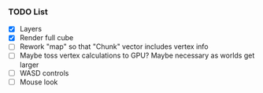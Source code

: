 ### TODO List
- [X] Layers
- [X] Render full cube
- [ ] Rework "map" so that "Chunk" vector includes vertex info 
- [ ] Maybe toss vertex calculations to GPU? Maybe necessary as worlds get larger
- [ ] WASD controls
- [ ] Mouse look
